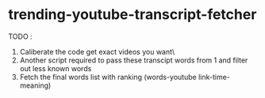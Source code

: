 # trending-youtube-transcript-fetcher

TODO : 
1. Caliberate the code get exact videos you want\
2. Another script required to pass these transcipt words from 1 and filter out less known words
3. Fetch the final words list with ranking (words-youtube link-time-meaning)
